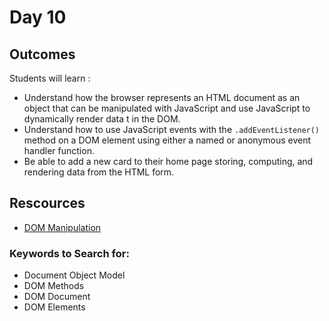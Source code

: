 # Day 10

## Outcomes

Students will learn :
- Understand how the browser represents an HTML document as an object that can be manipulated with JavaScript and use JavaScript to dynamically render data t in the DOM.
- Understand how to use JavaScript events with the `.addEventListener()` method on a DOM element using either a named or anonymous event handler function.
- Be able to add a new card to their home page storing, computing, and rendering data from the HTML form.

## Rescources
* [DOM Manipulation](https://www.geeksforgeeks.org/dom-document-object-model/)

### Keywords to Search for: 
* Document Object Model
* DOM Methods
* DOM Document
* DOM Elements